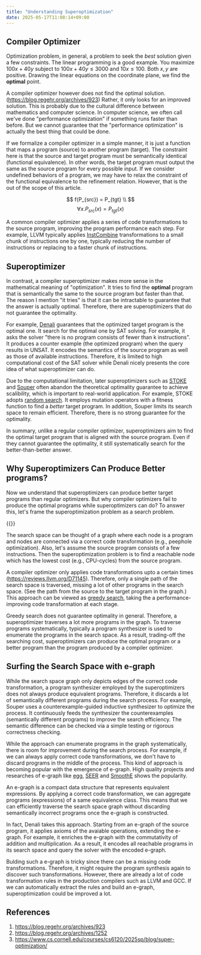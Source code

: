```yaml
---
title: "Understanding Superoptimization"
date: 2025-05-17T11:08:14+09:00
---
```


## Compiler Optimizer

Optimization problem, in general, a problem to seek the _best_ solution given a few constraints.
The linear programming is a good example.
You maximize $100x + 40y$ subject to $100x + 40y \le 3000$ and $10x \le 100$. Both $x, y$ are positive.
Drawing the linear equations on the coordinate plane, we find the **optimal** point.

A compiler optimizer however does not find the optimal solution. (https://blog.regehr.org/archives/923)
Rather, it only looks for an improved solution.
This is probably due to the cultural difference between mathematics and computer science.
In computer science, we often call we've done "performance optimization" if something runs faster than before.
But we cannot guarantee that the "performance optimization" is actually the best thing that could be done.

If we formalize a compiler optimizer in a simple manner, it is just a function that maps a program (source) to another program (target).
The constraint here is that the source and target program must be semantically identical (functional equivalence).
In other words, the target program must output the same as the source program for every possible input.
If we consider undefined behaviors of a program,
we may have to relax the constraint of the functional equivalence to the refinement relation.
However, that is the out of the scope of this article. 

$$
f(P_{src}) = P_{tgt} \\
$$
$$
\forall{x}.P_{src}(x) = P_{tgt}(x)
$$


A common compiler optimizer applies a series of code transformations to the source program, improving the program performance each step. For example, LLVM typically applies [InstCombine](https://llvm.org/docs/Passes.html#instcombine-combine-redundant-instructions) transformations to a small chunk of instructions one by one, typically reducing the number of instructions or replacing to a faster chunk of instructions.

## Superoptimizer

In contrast, a compiler superoptimizer makes more sense in the mathematical meaning of "optimization".
It tries to find the **optimal** program that is semantically the same to the source program but faster than that.
The reason I mention "it tries" is that it can be intractable to guarantee that the answer is actually optimal.
Therefore, there are superoptimizers that do not guarantee the optimality.

For example, [Denali](https://dl.acm.org/doi/10.1145/543552.512566) guarantees that the optimized target program is the optimal one. It search for the optimal one by SAT solving. For example, it asks the solver "there is no program consists of fewer than k instructions". It produces a counter example (the optimized program) when the query results in UNSAT. It encodes the semantics of the source program as well as those of available instructions. Therefore, it is limited to high computational cost of the SAT solver while Denali nicely presents the core idea of what superoptimizer can do.

Due to the computational limitation, later superoptimizers such as [STOKE](https://arxiv.org/abs/1211.0557) and [Souper](https://arxiv.org/abs/1711.04422) often abandon the theoretical optimality guarantee to achieve scalibility, which is important to real-world application.
For example, STOKE adopts [random search](https://en.wikipedia.org/wiki/Random_search).
It employs mutation operators with a fitness function to find a _better_ target program.
In addition, Souper limits its search space to remain efficient. Therefore, there is no strong guarantee for the optimality.

In summary, unlike a regular compiler optimizer, superoptimizers aim to find the optimal target program that is aligned with the source program. Even if they cannot guarantee the optimality, it still systematically search for the better-than-better answer.

## Why Superoptimizers Can Produce Better programs?

Now we understand that superoptimizers can produce better target programs than regular optimizers. But why compiler optimizers fail to produce the optimal programs while superoptimizers can do? To answer this, let's frame the superoptimization problem as a search problem.

{{<bundle-image name="search-space.png" width="100%">}}

The search space can be thought of a graph where each node is a program and nodes are connected via a correct code transformation (e.g., peephole optimization).
Also, let's assume the source program consists of a few instructions. Then the superoptimization problem is to find a reachable node which has the lowest cost (e.g., CPU-cycles) from the source program.

A compiler optimizer only applies code transformations upto a certain times (https://reviews.llvm.org/D71145). Therefore, only a single path of the search space is traversed, missing a lot of other programs in the search space. (See the path from the source to the target program in the graph.) This approach can be viewed as [greedy search](https://en.wikipedia.org/wiki/Greedy_algorithm), taking the a performance-improving code transformation at each stage. 

Greedy search does not guarantee optimality in general. Therefore, a superoptimizer traverses a lot more programs in the graph. To traverse programs systematically, typically a program synthesizer is used to enumerate the programs in the search space.
As a result, trading-off the searching cost, superoptimizers can produce the optimal program or a better program than the program produced by a compiler optimizer.

## Surfing the Search Space with e-graph

While the search space graph only depicts edges of the correct code transformation, a program synthesizer employed by the superoptimizers does not always produce equivalent programs.
Therefore, it discards a lot of semantically different programs during the search process.
For example, Souper uses a counterexample-guided inductive synthesizer to optimize the process. It continuously feeds the synthesizer the counterexamples (semantically different programs) to improve the search efficiency. The semantic difference can be checked via a simple testing or rigorous correctness checking.

While the approach can enumerate programs in the graph systematically, there is room for improvement during the search process.
For example, if we can always apply correct code transformations, we don't have to discard programs in the middle of the process.
This kind of approach is becoming popular with the emergence of e-graph. High quality projects and researches of e-graph like [egg](https://github.com/egraphs-good/egg), [SEER](https://dl.acm.org/doi/10.1145/3620665.3640392) and [SmoothE](https://dl.acm.org/doi/10.1145/3669940.3707262) shows the popularity.


An e-graph is a compact data structure that represents equivalent expressions. By applying a correct code transformation, we can aggregate programs (expressions) of a same equivalence class.
This means that we can efficiently traverse the search space graph without discarding semantically incorrect programs once the e-graph is constructed.

In fact, Denali takes this approach.
Starting from an e-graph of the source program, it applies axioms of the avaiable operations, extending the e-graph.
For example, it enriches the e-graph with the commutativity of addition and multiplication.
As a result, it encodes all reachable programs in its search space and query the solver with the encoded e-graph.

Bulding such a e-graph is tricky since there can be a missing code transformations. Therefore, it might require the program synthesis again to discover such transformations.
However, there are already a lot of code transformation rules in the production compilers such as LLVM and GCC.
If we can automatically extract the rules and build an e-graph, superoptimization could be improved a lot. 


## References

1. https://blog.regehr.org/archives/923
2. https://blog.regehr.org/archives/1252
3. https://www.cs.cornell.edu/courses/cs6120/2025sp/blog/super-optimization/